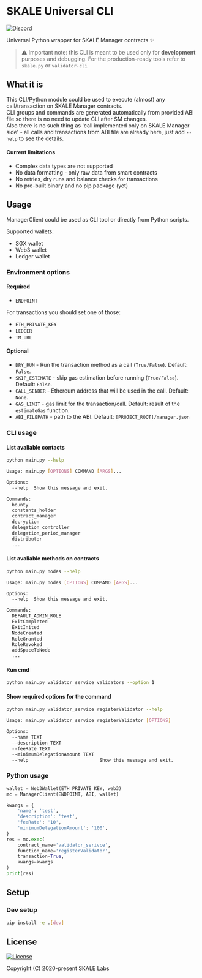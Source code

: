 # SKALE Universal CLI

[![Discord](https://img.shields.io/discord/534485763354787851.svg)](https://discord.gg/vvUtWJB)

Universal Python wrapper for SKALE Manager contracts ✨

> ⚠️ Important note: this CLI is meant to be used only for **development** purposes and debugging. For the production-ready tools refer to `skale.py` or `validator-cli`

## What it is

This CLI/Python module could be used to execute (almost) any call/transaction on SKALE Manager contracts.  
CLI groups and commands are generated automatically from provided ABI file so there is no need to update CLI after SM changes.  
Also there is no such thing as 'call implemented only on SKALE Manager side' - all calls and transactions from ABI file are already here, just add `--help` to see the details.

#### Current limitations

- Complex data types are not supported
- No data formatting - only raw data from smart contracts
- No retries, dry runs and balance checks for transactions
- No pre-built binary and no pip package (yet)

## Usage

ManagerClient could be used as CLI tool or directly from Python scripts.

Supported wallets:

- SGX wallet
- Web3 wallet
- Ledger wallet

### Environment options

#### Required

- `ENDPOINT`

For transactions you should set one of those:

- `ETH_PRIVATE_KEY`
- `LEDGER`
- `TM_URL`

#### Optional

- `DRY_RUN` - Run the transaction method as a call (`True/False`). Default: `False`.
- `SKIP_ESTIMATE` - skip gas estimation before running (`True/False`). Default: `False`.
- `CALL_SENDER` - Ethereum address that will be used in the call. Default: `None`.
- `GAS_LIMIT` - gas limit for the transaction/call. Default: result of the `estimateGas` function.
- `ABI_FILEPATH` - path to the ABI. Default: `[PROJECT_ROOT]/manager.json`

### CLI usage

#### List avaliable contacts

```bash
python main.py --help

Usage: main.py [OPTIONS] COMMAND [ARGS]...

Options:
  --help  Show this message and exit.

Commands:
  bounty
  constants_holder
  contract_manager
  decryption
  delegation_controller
  delegation_period_manager
  distributor
  ...
```

#### List avaliable methods on contracts

```bash
python main.py nodes --help

Usage: main.py nodes [OPTIONS] COMMAND [ARGS]...

Options:
  --help  Show this message and exit.

Commands:
  DEFAULT_ADMIN_ROLE
  ExitCompleted
  ExitInited
  NodeCreated
  RoleGranted
  RoleRevoked
  addSpaceToNode
  ...
```

#### Run cmd

```bash
python main.py validator_service validators --option 1
```

#### Show required options for the command

```bash
python main.py validator_service registerValidator --help

Usage: main.py validator_service registerValidator [OPTIONS]

Options:
  --name TEXT
  --description TEXT
  --feeRate TEXT
  --minimumDelegationAmount TEXT
  --help                          Show this message and exit.
```

### Python usage

```python
wallet = Web3Wallet(ETH_PRIVATE_KEY, web3)
mc = ManagerClient(ENDPOINT, ABI, wallet)

kwargs = {
    'name': 'test',
    'description': 'test',
    'feeRate': '10',
    'minimumDelegationAmount': '100',
}
res = mc.exec(
    contract_name='validator_serivce',
    function_name='registerValidator',
    transaction=True,
    kwargs=kwargs
)
print(res)
```

## Setup

### Dev setup

```bash
pip install -e .[dev]
```

## License

[![License](https://img.shields.io/github/license/skalenetwork/sgx.py.svg)](LICENSE)

Copyright (C) 2020-present SKALE Labs